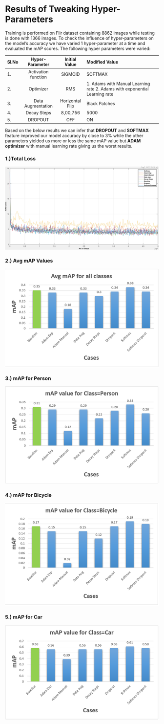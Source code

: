 # **Results of Tweaking Hyper-Parameters**

Training is performed on Flir dataset containing 8862 images while testing is done with 1366 images. To check the influence of hyper-parameters on the model’s accuracy we have varied 1 hyper-parameter at a time and evaluated the mAP scores. The following hyper parameters were varied: 

| Sl.No |   Hyper-Parameter   |  Initial Value  | Modified Value                                               |
| ----- | :-----------------: | :-------------: | :----------------------------------------------------------- |
| 1.    | Activation function |     SIGMOID     | SOFTMAX                                                      |
| 2.    |      Optimizer      |       RMS       | 1. Adams with Manual Learning rate                                              2. Adams with exponential Learning rate |
| 3.    |  Data Augmentation  | Horizontal Flip | Black Patches                                                |
| 4.    |     Decay Steps     |    8,00,756     | 5000                                                         |
| 5.    |       DROPOUT       |       OFF       | ON                                                           |

 

Based on the below results we can infer that **DROPOUT** and **SOFTMAX** feature improved our model accuracy by close to 3% while the other parameters yielded us more or less the same mAP value but **ADAM optimizer** with manual learning rate giving us the worst results.  

### 1.)**Total Loss**

![loss](doc_images/Total_Loss.jpeg)

 

### 2.) **Avg mAP Values**

![all](doc_images/Avg_mAP.jpeg)

 

### 3.) **mAP for Person**

![person](doc_images/mAP_person.jpeg)

 

### 4.) **mAP for Bicycle**

![bicycle](doc_images/mAP_bicycle.jpeg)

 

### 5.) **mAP for Car**

![car](doc_images/mAP_Car.jpeg)

 

 